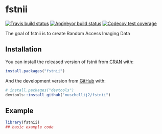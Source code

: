 
<!-- README.md is generated from README.Rmd. Please edit that file -->

# fstnii

<!-- badges: start -->

[![Travis build
status](https://travis-ci.com/muschellij2/chunky.svg?branch=master)](https://travis-ci.com/muschellij2/chunky)
[![AppVeyor build
status](https://ci.appveyor.com/api/projects/status/github/muschellij2/fstnii?branch=master&svg=true)](https://ci.appveyor.com/project/muschellij2/fstnii)
[![Codecov test
coverage](https://codecov.io/gh/muschellij2/fstnii/branch/master/graph/badge.svg)](https://codecov.io/gh/muschellij2/fstnii?branch=master)
<!-- badges: end -->

The goal of fstnii is to create Random Access Imaging Data

## Installation

You can install the released version of fstnii from
[CRAN](https://CRAN.R-project.org) with:

``` r
install.packages("fstnii")
```

And the development version from [GitHub](https://github.com/) with:

``` r
# install.packages("devtools")
devtools::install_github("muschellij2/fstnii")
```

## Example

``` r
library(fstnii)
## basic example code
```
